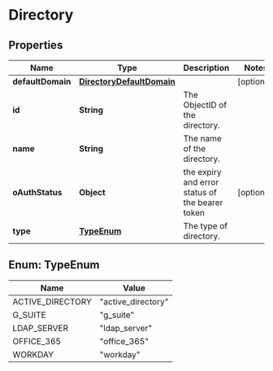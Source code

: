 

# Directory



## Properties

| Name | Type | Description | Notes |
|------------ | ------------- | ------------- | -------------|
|**defaultDomain** | [**DirectoryDefaultDomain**](DirectoryDefaultDomain.md) |  |  [optional] |
|**id** | **String** | The ObjectID of the directory. |  |
|**name** | **String** | The name of the directory. |  |
|**oAuthStatus** | **Object** | the expiry and error status of the bearer token |  [optional] |
|**type** | [**TypeEnum**](#TypeEnum) | The type of directory. |  |



## Enum: TypeEnum

| Name | Value |
|---- | -----|
| ACTIVE_DIRECTORY | &quot;active_directory&quot; |
| G_SUITE | &quot;g_suite&quot; |
| LDAP_SERVER | &quot;ldap_server&quot; |
| OFFICE_365 | &quot;office_365&quot; |
| WORKDAY | &quot;workday&quot; |



